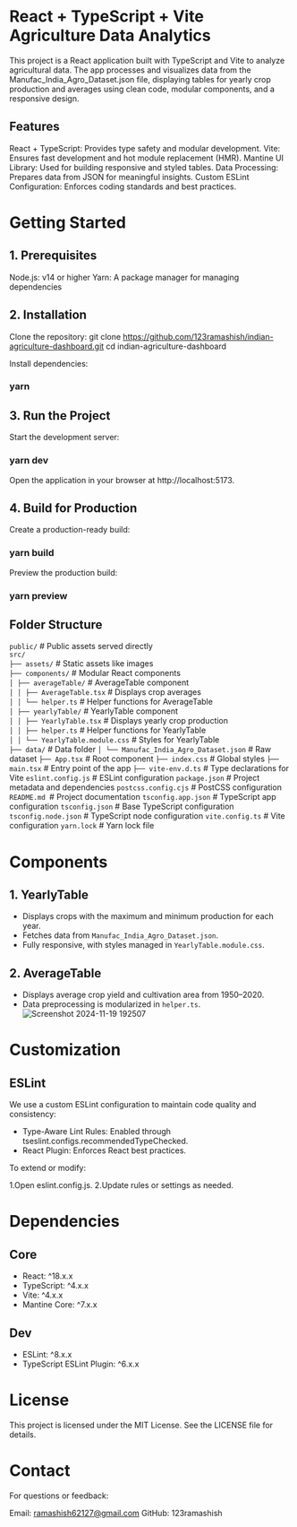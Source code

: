 # React + TypeScript + Vite Agriculture Data Analytics

This project is a React application built with TypeScript and Vite to analyze agricultural data. The app processes and visualizes data from the Manufac_India_Agro_Dataset.json file, displaying tables for yearly crop production and averages using clean code, modular components, and a responsive design.

## Features

React + TypeScript: Provides type safety and modular development.
Vite: Ensures fast development and hot module replacement (HMR).
Mantine UI Library: Used for building responsive and styled tables.
Data Processing: Prepares data from JSON for meaningful insights.
Custom ESLint Configuration: Enforces coding standards and best practices.

# Getting Started

## 1. Prerequisites

Node.js: v14 or higher
Yarn: A package manager for managing dependencies

## 2. Installation

Clone the repository:
git clone https://github.com/123ramashish/indian-agriculture-dashboard.git
cd indian-agriculture-dashboard

Install dependencies:

### yarn

## 3. Run the Project

Start the development server:

### yarn dev

Open the application in your browser at http://localhost:5173.

## 4. Build for Production

Create a production-ready build:

### yarn build

Preview the production build:

### yarn preview

## Folder Structure

`public/` # Public assets served directly  
`src/`  
`├── assets/` # Static assets like images  
`├── components/` # Modular React components  
`│ ├── averageTable/` # AverageTable component  
`│ │ ├── AverageTable.tsx` # Displays crop averages  
`│ │ └── helper.ts` # Helper functions for AverageTable  
`│ ├── yearlyTable/` # YearlyTable component  
`│ │ ├── YearlyTable.tsx` # Displays yearly crop production  
`│ │ ├── helper.ts` # Helper functions for YearlyTable  
`│ │ └── YearlyTable.module.css` # Styles for YearlyTable  
`├── data/` # Data folder
`│ └── Manufac_India_Agro_Dataset.json` # Raw dataset
`├── App.tsx` # Root component
`├── index.css` # Global styles
`├── main.tsx` # Entry point of the app
`├── vite-env.d.ts` # Type declarations for Vite
`eslint.config.js` # ESLint configuration
`package.json` # Project metadata and dependencies
`postcss.config.cjs` # PostCSS configuration
`README.md `# Project documentation
`tsconfig.app.json` # TypeScript app configuration
`tsconfig.json` # Base TypeScript configuration
`tsconfig.node.json` # TypeScript node configuration
`vite.config.ts` # Vite configuration
`yarn.lock` # Yarn lock file

# Components

## 1. YearlyTable

- Displays crops with the maximum and minimum production for each year.
- Fetches data from `Manufac_India_Agro_Dataset.json`.
- Fully responsive, with styles managed in `YearlyTable.module.css`.

## 2. AverageTable

- Displays average crop yield and cultivation area from 1950–2020.
- Data preprocessing is modularized in `helper.ts`.
![Screenshot 2024-11-19 192507](https://github.com/user-attachments/assets/fd44f33e-cef3-478d-8691-494817699438)

# Customization

## ESLint

We use a custom ESLint configuration to maintain code quality and consistency:

- Type-Aware Lint Rules: Enabled through tseslint.configs.recommendedTypeChecked.
- React Plugin: Enforces React best practices.

To extend or modify:

1.Open eslint.config.js.
2.Update rules or settings as needed.

# Dependencies

## Core

- React: ^18.x.x
- TypeScript: ^4.x.x
- Vite: ^4.x.x
- Mantine Core: ^7.x.x

## Dev

- ESLint: ^8.x.x
- TypeScript ESLint Plugin: ^6.x.x

# License

This project is licensed under the MIT License. See the LICENSE file for details.

# Contact

For questions or feedback:

Email: ramashish62127@gmail.com
GitHub: 123ramashish
